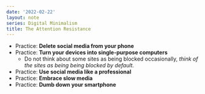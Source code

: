 ```yaml
---
date: '2022-02-22'
layout: note
series: Digital Minimalism
title: The Attention Resistance
---
```


- Practice: **Delete social media from your phone**
- Practice: **Turn your devices into single-purpose computers**
	- Do not think about some sites as being blocked occasionally, _think of the sites as being being blocked by default._
- Practice: **Use social media like a professional**
- Practice: **Embrace slow media**
- Practice: **Dumb down your smartphone**